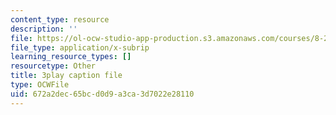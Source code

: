 ```yaml
---
content_type: resource
description: ''
file: https://ol-ocw-studio-app-production.s3.amazonaws.com/courses/8-286-the-early-universe-fall-2013/672a2dec65bcd0d9a3ca3d7022e28110_wuPEmfon9lg.srt
file_type: application/x-subrip
learning_resource_types: []
resourcetype: Other
title: 3play caption file
type: OCWFile
uid: 672a2dec-65bc-d0d9-a3ca-3d7022e28110
---
```

